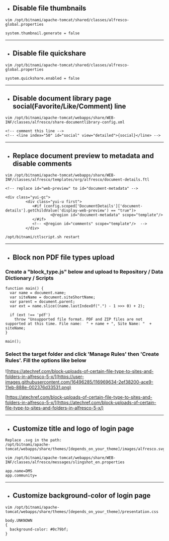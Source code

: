  - ## Disable file thumbnails
```
vim /opt/bitnami/apache-tomcat/shared/classes/alfresco-global.properties

system.thumbnail.generate = false
```

---

 - ## Disable file quickshare
```
vim /opt/bitnami/apache-tomcat/shared/classes/alfresco-global.properties

system.quickshare.enabled = false
```

---

 - ## Disable document library page social(Favorite/Like/Comment) line
```
vim /opt/bitnami/apache-tomcat/webapps/share/WEB-INF/classes/alfresco/share-documentlibrary-config.xml

<!-- comment this line -->
<!-- <line index="50" id="social" view="detailed">{social}</line> -->
```

---

 - ## Replace document preview to metadata and disable comments
```
vim /opt/bitnami/apache-tomcat/webapps/share/WEB-INF/classes/alfresco/templates/org/alfresco/document-details.ftl

<!-- replace id="web-preview" to id="document-metadata" -->

<div class="yui-gc"> 
         <div class="yui-u first"> 
            <#if (config.scoped['DocumentDetails']['document-details'].getChildValue('display-web-preview') == "true")> 
                    <@region id="document-metadata" scope="template"/>  
            </#if> 
            <!-- <@region id="comments" scope="template"/>  -->
         </div>
```
```
/opt/bitnami/ctlscript.sh restart
```

---

 - ## Block non PDF file types upload
### Create a "block_type.js" below and upload to Repository / Data Dictionary / Scripts
```
function main() {
  var name = document.name;
  var siteName = document.siteShortName;
  var parent = document.parent;
  var ext = name.slice((name.lastIndexOf(".") - 1 >>> 0) + 2);

  if (ext !== 'pdf')
    throw "Unsupported file format. PDF and ZIP files are not supported at this time. File name:  " + name + ", Site Name: "  + siteName;
}

main();
```
### Select the target folder and click 'Manage Rules' then 'Create Rules'. Fill the options like below
![https://atechref.com/block-uploads-of-certain-file-type-to-sites-and-folders-in-alfresco-5-x/](https://user-images.githubusercontent.com/16496285/116969634-2ef38200-ace9-11eb-888e-002376d33531.png)

[https://atechref.com/block-uploads-of-certain-file-type-to-sites-and-folders-in-alfresco-5-x/](https://atechref.com/block-uploads-of-certain-file-type-to-sites-and-folders-in-alfresco-5-x/)

---

 - ## Customize title and logo of login page
```
Replace .svg in the path:
/opt/bitnami/apache-tomcat/webapps/share/themes/[depends_on_your_theme]/images/alfresco.svg
```
```
vim /opt/bitnami/apache-tomcat/webapps/share/WEB-INF/classes/alfresco/messages/slingshot_en.properties

app.name=DMS
app.community=
```


---

 - ## Customize background-color of login page
```
vim /opt/bitnami/apache-tomcat/webapps/share/themes/[depends_on_your_theme]/presentation.css

body.UNKNOWN
{
  background-color: #0c79bf;
}
```
